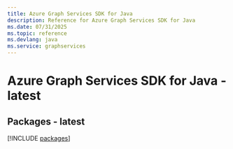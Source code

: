 ```yaml
---
title: Azure Graph Services SDK for Java
description: Reference for Azure Graph Services SDK for Java
ms.date: 07/31/2025
ms.topic: reference
ms.devlang: java
ms.service: graphservices
---
```

# Azure Graph Services SDK for Java - latest
## Packages - latest
[!INCLUDE [packages](graph-services-index.md)]
